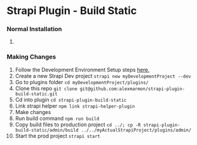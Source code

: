 # Strapi Plugin - Build Static

### Normal Installation
1.

### Making Changes
1. Follow the Development Environment Setup steps [here.](https://github.com/alexmarmon/strapi/blob/master/docs/3.x.x/en/plugin-development/quick-start.md)
2. Create a new Strapi Dev project `strapi new myDevelopmentProject --dev`
3. Go to plugins folder `cd myDevelopmentProject/plugins/`
4. Clone this repo `git clone git@github.com:alexmarmon/strapi-plugin-build-static.git`
5. Cd into plugin `cd strapi-plugin-build-static`
6. Link strapi helper `npm link strapi-helper-plugin`
7. Make changes
8. Run build command `npm run build`
9. Copy build files to production project `cd ../; cp -R strapi-plugin-build-static/admin/build ../../myActualStrapiProject/plugins/admin/`
10. Start the prod project `strapi start`